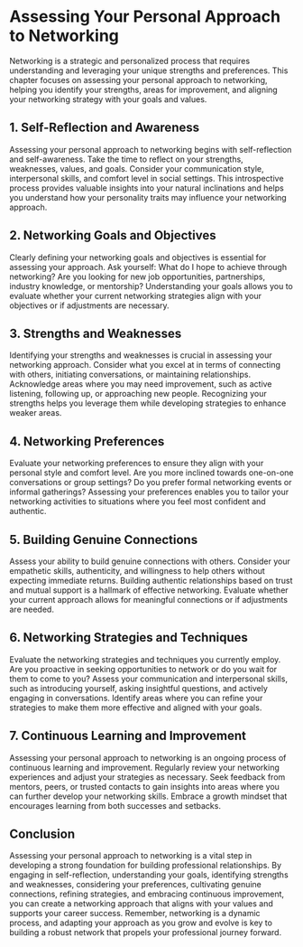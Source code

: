 # Assessing Your Personal Approach to Networking

Networking is a strategic and personalized process that requires understanding and leveraging your unique strengths and preferences. This chapter focuses on assessing your personal approach to networking, helping you identify your strengths, areas for improvement, and aligning your networking strategy with your goals and values.

## 1\. Self-Reflection and Awareness

Assessing your personal approach to networking begins with self-reflection and self-awareness. Take the time to reflect on your strengths, weaknesses, values, and goals. Consider your communication style, interpersonal skills, and comfort level in social settings. This introspective process provides valuable insights into your natural inclinations and helps you understand how your personality traits may influence your networking approach.

## 2\. Networking Goals and Objectives

Clearly defining your networking goals and objectives is essential for assessing your approach. Ask yourself: What do I hope to achieve through networking? Are you looking for new job opportunities, partnerships, industry knowledge, or mentorship? Understanding your goals allows you to evaluate whether your current networking strategies align with your objectives or if adjustments are necessary.

## 3\. Strengths and Weaknesses

Identifying your strengths and weaknesses is crucial in assessing your networking approach. Consider what you excel at in terms of connecting with others, initiating conversations, or maintaining relationships. Acknowledge areas where you may need improvement, such as active listening, following up, or approaching new people. Recognizing your strengths helps you leverage them while developing strategies to enhance weaker areas.

## 4\. Networking Preferences

Evaluate your networking preferences to ensure they align with your personal style and comfort level. Are you more inclined towards one-on-one conversations or group settings? Do you prefer formal networking events or informal gatherings? Assessing your preferences enables you to tailor your networking activities to situations where you feel most confident and authentic.

## 5\. Building Genuine Connections

Assess your ability to build genuine connections with others. Consider your empathetic skills, authenticity, and willingness to help others without expecting immediate returns. Building authentic relationships based on trust and mutual support is a hallmark of effective networking. Evaluate whether your current approach allows for meaningful connections or if adjustments are needed.

## 6\. Networking Strategies and Techniques

Evaluate the networking strategies and techniques you currently employ. Are you proactive in seeking opportunities to network or do you wait for them to come to you? Assess your communication and interpersonal skills, such as introducing yourself, asking insightful questions, and actively engaging in conversations. Identify areas where you can refine your strategies to make them more effective and aligned with your goals.

## 7\. Continuous Learning and Improvement

Assessing your personal approach to networking is an ongoing process of continuous learning and improvement. Regularly review your networking experiences and adjust your strategies as necessary. Seek feedback from mentors, peers, or trusted contacts to gain insights into areas where you can further develop your networking skills. Embrace a growth mindset that encourages learning from both successes and setbacks.

## Conclusion

Assessing your personal approach to networking is a vital step in developing a strong foundation for building professional relationships. By engaging in self-reflection, understanding your goals, identifying strengths and weaknesses, considering your preferences, cultivating genuine connections, refining strategies, and embracing continuous improvement, you can create a networking approach that aligns with your values and supports your career success. Remember, networking is a dynamic process, and adapting your approach as you grow and evolve is key to building a robust network that propels your professional journey forward.
